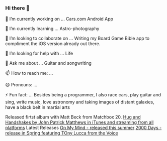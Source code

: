 ### Hi there 👋

<!--**grndvl1/grndvl1** is a ✨ _special_ ✨ repository because its `README.md` (this file) appears on your GitHub profile.-->

🔭 I’m currently working on ...
Cars.com Android App

🌱 I’m currently learning ...
Astro-photography

👯 I’m looking to collaborate on ...
Writing my Board Game Bible app to compliment the iOS version already out there.

🤔 I’m looking for help with ...
Life

💬 Ask me about ...
Guitar and songwriting

📫 How to reach me: ...

😄 Pronouns: ...

⚡ Fun fact: ...
Besides being a programmer, I also race cars, play guitar and sing, write music, love astronomy and taking images of distant galaxies, have a black belt in martial arts

Released firtst album with Matt Beck from Matchbox 20.
[Hug and Handshakes by John Patrick Matthews in iTunes and streaming from all platforms](http://itunes.apple.com/album/id1589025069?ls=1&app=itunes)
Latest Releases
[On My Mind - released this summer](https://social.tunecore.com/linkShare?linkid=cX2zNtB_NI29kNWK0AYmpg)
[2000 Days - release in Spring featuring TOny Lucca from the Voice](https://social.tunecore.com/linkShare?linkid=uuCBTFvaC39Jcyp6QJDgCQ)


